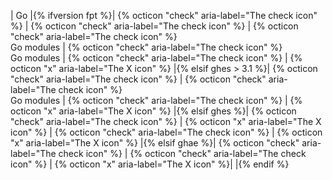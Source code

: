 | Go |{% ifversion fpt %}| {% octicon "check" aria-label="The check icon" %} | {% octicon "check" aria-label="The check icon" %} | {% octicon "check" aria-label="The check icon" %}<br>Go modules | {% octicon "check" aria-label="The check icon" %}<br> Go modules | {% octicon "check" aria-label="The check icon" %} | {% octicon "x" aria-label="The X icon" %} |{% elsif ghes > 3.1 %}| {% octicon "check" aria-label="The check icon" %} | {% octicon "check" aria-label="The check icon" %}<br>Go modules | {% octicon "check" aria-label="The check icon" %} | {% octicon "x" aria-label="The X icon" %} |{% elsif ghes %}| {% octicon "check" aria-label="The check icon" %} | {% octicon "x" aria-label="The X icon" %} | {% octicon "check" aria-label="The check icon" %} | {% octicon "x" aria-label="The X icon" %} |{% elsif ghae %}| {% octicon "check" aria-label="The check icon" %} | {% octicon "check" aria-label="The check icon" %} | {% octicon "x" aria-label="The X icon" %}| |{% endif %}
